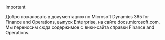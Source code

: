 > [!IMPORTANT]
> Добро пожаловать в документацию по Microsoft Dynamics 365 for Finance and Operations, выпуск Enterprise, на сайте docs.microsoft.com. Мы переносим сюда содержимое с вики-сайта справки Finance and Operations. 

